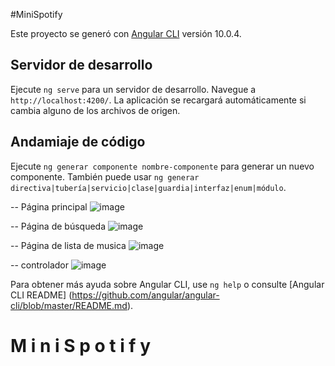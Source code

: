 #MiniSpotify

Este proyecto se generó con [Angular CLI](https://github.com/angular/angular-cli) versión 10.0.4.

## Servidor de desarrollo

Ejecute `ng serve` para un servidor de desarrollo. Navegue a `http://localhost:4200/`. La aplicación se recargará automáticamente si cambia alguno de los archivos de origen.

## Andamiaje de código

Ejecute `ng generar componente nombre-componente` para generar un nuevo componente. También puede usar `ng generar directiva|tubería|servicio|clase|guardia|interfaz|enum|módulo`.

-- Página principal
![image](https://user-images.githubusercontent.com/68248332/178330394-a24d3556-2e5e-4f48-b9ff-2248e76ac06e.png)

-- Página de búsqueda
![image](https://user-images.githubusercontent.com/68248332/178330640-07a8defb-36a4-4a34-9268-241b0564abd2.png)

-- Página de lista de musica
![image](https://user-images.githubusercontent.com/68248332/178331275-9e672e34-f591-42da-85f3-12a56e1ac954.png)

-- controlador 
![image](https://user-images.githubusercontent.com/68248332/178331185-0ad6dcaf-3b5b-468c-8026-bad9abd23db6.png)


Para obtener más ayuda sobre Angular CLI, use `ng help` o consulte [Angular CLI README] (https://github.com/angular/angular-cli/blob/master/README.md).
#   M i n i S p o t i f y  
   
  
